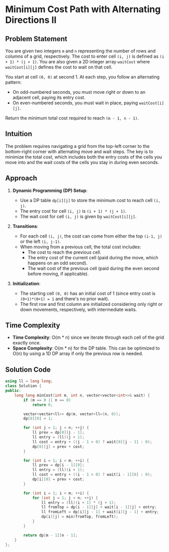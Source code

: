 # Minimum Cost Path with Alternating Directions II

## Problem Statement
You are given two integers `m` and `n` representing the number of rows and columns of a grid, respectively. The cost to enter cell `(i, j)` is defined as `(i + 1) * (j + 1)`. You are also given a 2D integer array `waitCost` where `waitCost[i][j]` defines the cost to wait on that cell.

You start at cell `(0, 0)` at second 1. At each step, you follow an alternating pattern:
- On odd-numbered seconds, you must move right or down to an adjacent cell, paying its entry cost.
- On even-numbered seconds, you must wait in place, paying `waitCost[i][j]`.

Return the minimum total cost required to reach `(m - 1, n - 1)`.

## Intuition
The problem requires navigating a grid from the top-left corner to the bottom-right corner with alternating move and wait steps. The key is to minimize the total cost, which includes both the entry costs of the cells you move into and the wait costs of the cells you stay in during even seconds. 

## Approach
1. **Dynamic Programming (DP) Setup**:
   - Use a DP table `dp[i][j]` to store the minimum cost to reach cell `(i, j)`.
   - The entry cost for cell `(i, j)` is `(i + 1) * (j + 1)`.
   - The wait cost for cell `(i, j)` is given by `waitCost[i][j]`.

2. **Transitions**:
   - For each cell `(i, j)`, the cost can come from either the top `(i-1, j)` or the left `(i, j-1)`.
   - When moving from a previous cell, the total cost includes:
     - The cost to reach the previous cell.
     - The entry cost of the current cell (paid during the move, which happens on an odd second).
     - The wait cost of the previous cell (paid during the even second before moving, if applicable).

3. **Initialization**:
   - The starting cell `(0, 0)` has an initial cost of 1 (since entry cost is `(0+1)*(0+1) = 1` and there's no prior wait).
   - The first row and first column are initialized considering only right or down movements, respectively, with intermediate waits.

## Time Complexity
- **Time Complexity**: O(m * n) since we iterate through each cell of the grid exactly once.
- **Space Complexity**: O(m * n) for the DP table. This can be optimized to O(n) by using a 1D DP array if only the previous row is needed.

## Solution Code
```cpp
using ll = long long;
class Solution {
public:
    long long minCost(int m, int n, vector<vector<int>>& wait) {
        if (m == 0 || n == 0)
            return 0;

        vector<vector<ll>> dp(m, vector<ll>(n, 0));
        dp[0][0] = 1;

        for (int j = 1; j < n; ++j) {
            ll prev = dp[0][j - 1];
            ll entry = (ll)(j + 1);
            ll cost = entry + ((j - 1 > 0) ? wait[0][j - 1] : 0);
            dp[0][j] = prev + cost;
        }

        for (int i = 1; i < m; ++i) {
            ll prev = dp[i - 1][0];
            ll entry = (ll)(i + 1);
            ll cost = entry + ((i - 1 > 0) ? wait[i - 1][0] : 0);
            dp[i][0] = prev + cost;
        }

        for (int i = 1; i < m; ++i) {
            for (int j = 1; j < n; ++j) {
                ll entry = (ll)(i + 1) * (j + 1);
                ll fromTop = dp[i - 1][j] + wait[i - 1][j] + entry;
                ll fromLeft = dp[i][j - 1] + wait[i][j - 1] + entry;
                dp[i][j] = min(fromTop, fromLeft);
            }
        }

        return dp[m - 1][n - 1];
    }
};
